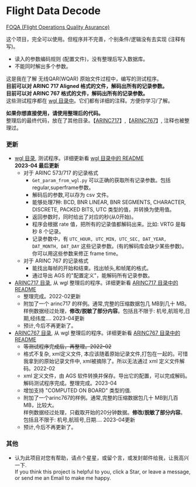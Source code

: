 # Flight Data Decode  

[FOQA (Flight Operations Quality Asurance)](http://en.wikipedia.org/wiki/Flight_operations_quality_assurance)  

这个项目，完全可以使用。但程序并不完善，个别条件/逻辑没有去实现 (注释有写)。   
* 读入的参数编码规则 (配置文件)，没有整理后写入数据库。   
* 不能同时解出多个参数。   

这是我在了解 无线QAR(WQAR) 原始文件过程中，编写的测试程序。   
**目前可以对 ARINC 717 Aligned 格式的文件，解码出所有的记录参数。**   
**目前可以对 ARINC 767 格式的文件，解码出所有的记录参数。**   
这些测试程序都在 [wgl 目录中](https://github.com/osnosn/FlightDataDecode/tree/main/wgl)。它们都有详细的注释。方便你学习/了解。   

**如果你想直接使用，请使用整理后的代码。**   
整理后的最终代码，放在了其他目录。【[ARINC717](https://github.com/osnosn/FlightDataDecode/tree/main/ARINC717)】,【[ARINC767](https://github.com/osnosn/FlightDataDecode/tree/main/ARINC767)】, 注释也被整理过。   

### 更新  
* [wgl 目录](https://github.com/osnosn/FlightDataDecode/tree/main/wgl), 测试程序。详细更新看 [wgl 目录中的 README](https://github.com/osnosn/FlightDataDecode/blob/main/wgl/README.md)   
  **2023-04 最后更新**   
  - 对于 ARINC 573/717 的记录格式   
    - `Get_param_from_wgl.py` 可以正确的获取所有记录参数。包括regular,superframe参数。  
    - 解码后的参数,可以存为 csv 文件。  
    - 能够处理7种: BCD, BNR LINEAR, BNR SEGMENTS, CHARACTER, DISCRETE, PACKED BITS, UTC 类型的值，并转换为使用值。  
    - 返回参数时，同时给出了对应的秒(从0开始)。  
    - 程序会根据 rate 值，把所有的记录值都解码出来。比如: VRTG 是每秒 8 个记录。  
    - 记录参数中，有 `UTC_HOUR, UTC_MIN, UTC_SEC, DAT_YEAR, DAT_MONTH, DAT_DAY` 这些记录参数。(有的解码库会缺少某些参数)。你可以用这些参数来修正 frame time。  
  - 对于 ARINC 767 的记录格式   
    - 能找出每帧的开始和结束。找出帧头,和帧尾的格式。   
    - 通过导出 AGS 的"配置定义"，能解码所有记录参数。   
* [ARINC717 目录](https://github.com/osnosn/FlightDataDecode/tree/main/ARINC717), 从 wgl 整理后的程序。详细更新看 [ARINC717 目录中的 README](https://github.com/osnosn/FlightDataDecode/blob/main/ARINC717/README.md)  
  * 整理完成。2022-02更新   
  * 附加了一个 arinc717 的样例。通常,完整的压缩数据包几 MB到几十 MB。   
    样例数据经过处理，**修改/脱敏了部分内容**。包括且不限于: 机号,航班号,日期,经纬度.... 2023-04更新   
  * 预计,今后不再更新了。   
* [ARINC767 目录](https://github.com/osnosn/FlightDataDecode/blob/main/wgl/README.md), 从 wgl 整理后的程序。详细更新看 [ARINC767 目录中的 README](https://github.com/osnosn/FlightDataDecode/blob/main/ARINC767/README.md)  
  * ~~等测试程序完成后，再整理。2022-02~~   
  * 格式不复杂, xml定义文件, 本应该随着原始记录文件,打包在一起的。可惜我拿到的原始记录文件中, xml被摘除了。所以无法通过 xml 定义文件解码。2022-02   
  * xml 定义文件，由 AGS 软件转换并保存。导出它的配置，可以完成解码。   
    解码测试程序完成。整理完成。2023-04   
  * 增加支持 "COMPUTED ON BOARD" 类型的值.    
  * 附加了一个arinc767的样例。通常,完整的压缩数据包几十 MB到几百 MB，比较大。    
    样例数据经过处理，只截取开始的20分钟数据。**修改/脱敏了部分内容**。包括且不限于: 机号,航班号,日期.... 2023-04更新   
  * 预计,今后不再更新了。   

### 其他  
* 认为此项目对您有帮助，请点个星星，或留个言，或发封邮件给我，让我高兴一下.  
  If you think this project is helpful to you, click a Star, or leave a message, or send me an Email to make me happy.



